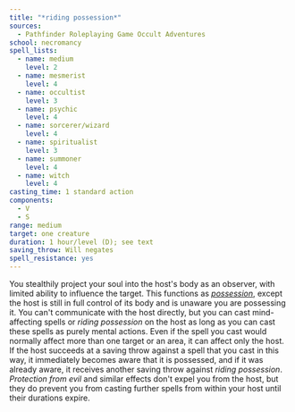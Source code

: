 ```yaml
---
title: "*riding possession*"
sources:
  - Pathfinder Roleplaying Game Occult Adventures
school: necromancy
spell_lists:
  - name: medium
    level: 2
  - name: mesmerist
    level: 4
  - name: occultist
    level: 3
  - name: psychic
    level: 4
  - name: sorcerer/wizard
    level: 4
  - name: spiritualist
    level: 3
  - name: summoner
    level: 4
  - name: witch
    level: 4
casting_time: 1 standard action
components:
  - V
  - S
range: medium
target: one creature
duration: 1 hour/level (D); see text
saving_throw: Will negates
spell_resistance: yes
---
```


You stealthily project your soul into the host's body as an observer, with limited ability to influence the target. This functions as [*possession*](/spells/possession/), except the host is still in full control of its body and is unaware you are possessing it. You can't communicate with the host directly, but you can cast mind-affecting spells or *riding possession* on the host as long as you can cast these spells as purely mental actions. Even if the spell you cast would normally affect more than one target or an area, it can affect only the host. If the host succeeds at a saving throw against a spell that you cast in this way, it immediately becomes aware that it is possessed, and if it was already aware, it receives another saving throw against *riding possession*. *Protection from evil* and similar effects don't expel you from the host, but they do prevent you from casting further spells from within your host until their durations expire.
